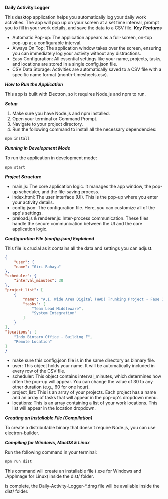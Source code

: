 **Daily Activity Logger**

This desktop application helps you automatically log your daily work activities. The app will pop up on your screen at a set time interval, prompt you to fill in your work details, and save the data to a CSV file.
***Key Features***

+ Automatic Pop-up: The application appears as a full-screen, on-top pop-up at a configurable interval.
+ Always On Top: The application window takes over the screen, ensuring you can immediately log your activity without any distractions.
+ Easy Configuration: All essential settings like your name, projects, tasks, and locations are stored in a single config.json file.
+ CSV Data Storage: Activities are automatically saved to a CSV file with a specific name format (month-timesheets.csv).

***How to Run the Application***

This app is built with Electron, so it requires Node.js and npm to run.

***Setup***

1. Make sure you have Node.js and npm installed.
2. Open your terminal or Command Prompt.
3. Navigate to your project directory.
4. Run the following command to install all the necessary dependencies:

```bash
npm install
```

***Running in Development Mode***

To run the application in development mode:
```basht
npm start
```

***Project Structure***

* main.js: The core application logic. It manages the app window, the pop-up scheduler, and the file-saving process.
* index.html: The user interface (UI). This is the pop-up where you enter your activity details.
* config.json: The configuration file. Here, you can customize all of the app's settings.
* preload.js & renderer.js: Inter-process communication. These files handle the secure communication between the UI and the core application logic.

***Configuration File (config.json) Explained***

This file is crucial as it contains all the data and settings you can adjust.
```json 
{
    "user": {
    "name": "Giri Rahayu"
},
"scheduler": {
    "interval_minutes": 30
},
"project_list": [
    {
        "name": "A.I. Wide Area Digital (WAD) Trunking Project - Fase 1 IDG",
        "tasks": [
            "Team Lead Middleware",
            "System Integration"
        ]
    }
],
"locations": [
    "Indy Bintaro Office - Building F",
    "Remote Location"
]
}
```
+ make sure this config.json file is in the same directory as binnary file.
+ user: This object holds your name. It will be automatically included in every row of the CSV file.
+ scheduler: This object contains interval_minutes, which determines how often the pop-up will appear. You can change the value of 30 to any other duration (e.g., 60 for one hour).
+ project_list: This is an array of your projects. Each project has a name and an array of tasks that will appear in the pop-up's dropdown menu.
+ locations: This is an array containing a list of your work locations. This list will appear in the location dropdown.

***Creating an Installable File (Compilation)***

To create a distributable binary that doesn't require Node.js, you can use electron-builder.

***Compiling for Windows, MacOS & Linux***

Run the following command in your terminal:
```bash 
npm run dist
```
This command will create an installable file (.exe for Windows and .AppImage for Linux) inside the dist/ folder.

 is complete, the Daily-Activity-Logger-*.dmg file will be available inside the dist/ folder.